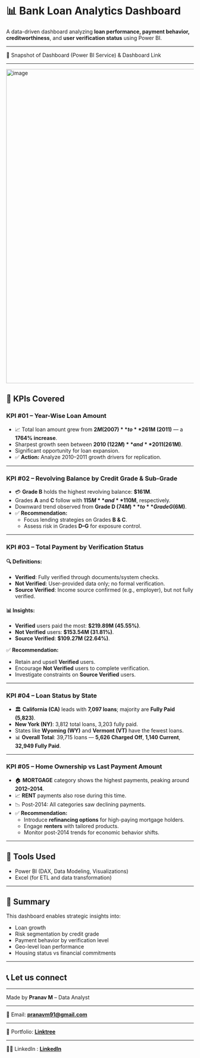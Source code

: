 # 📊  Bank Loan Analytics Dashboard

A data-driven dashboard analyzing **loan performance, payment behavior, creditworthiness**, and **user verification status** using Power BI.
* * *
🎨 Snapshot of Dashboard (Power BI Service) & Dashboard Link
* * *

<img width="1460" height="842" alt="image" src="https://github.com/user-attachments/assets/c7835655-ffbc-45f1-a61e-f2349e40a4d2" />



## 🧮 KPIs Covered

### KPI #01 – Year-Wise Loan Amount
- 📈 Total loan amount grew from **$2M (2007)** to **$261M (2011)** — a **1764% increase**.
- Sharpest growth seen between **2010 ($122M)** and **2011 ($261M)**.
- Significant opportunity for loan expansion.
- ✅ **Action:** Analyze 2010–2011 growth drivers for replication.

---

### KPI #02 – Revolving Balance by Credit Grade & Sub-Grade
- 💳 **Grade B** holds the highest revolving balance: **$161M**.
- Grades **A** and **C** follow with **$115M** and **$110M**, respectively.
- Downward trend observed from **Grade D ($74M)** to **Grade G ($6M)**.
- ✅ **Recommendation:**
  - Focus lending strategies on Grades **B & C**.
  - Assess risk in Grades **D–G** for exposure control.

---

### KPI #03 – Total Payment by Verification Status

#### 🔍 Definitions:
- **Verified**: Fully verified through documents/system checks.
- **Not Verified**: User-provided data only; no formal verification.
- **Source Verified**: Income source confirmed (e.g., employer), but not fully verified.

#### 📊 Insights:
- **Verified** users paid the most: **$219.89M (45.55%)**.
- **Not Verified** users: **$153.54M (31.81%)**.
- **Source Verified**: **$109.27M (22.64%)**.

✅ **Recommendation:**
- Retain and upsell **Verified** users.
- Encourage **Not Verified** users to complete verification.
- Investigate constraints on **Source Verified** users.

---

### KPI #04 – Loan Status by State
- 🏛️ **California (CA)** leads with **7,097 loans**; majority are **Fully Paid (5,823)**.
- **New York (NY)**: 3,812 total loans, 3,203 fully paid.
- States like **Wyoming (WY)** and **Vermont (VT)** have the fewest loans.
- 📊 **Overall Total**: 39,715 loans — **5,626 Charged Off**, **1,140 Current**, **32,949 Fully Paid**.

---

### KPI #05 – Home Ownership vs Last Payment Amount
- 🏠 **MORTGAGE** category shows the highest payments, peaking around **2012–2014**.
- 📈 **RENT** payments also rose during this time.
- 📉 Post-2014: All categories saw declining payments.
- ✅ **Recommendation:**
  - Introduce **refinancing options** for high-paying mortgage holders.
  - Engage **renters** with tailored products.
  - Monitor post-2014 trends for economic behavior shifts.

---

## 📌 Tools Used
- Power BI (DAX, Data Modeling, Visualizations)
- Excel (for ETL and data transformation)

---

## 🧠 Summary
This dashboard enables strategic insights into:
- Loan growth
- Risk segmentation by credit grade
- Payment behavior by verification level
- Geo-level loan performance
- Housing status vs financial commitments


---

## 📞 Let us connect
* * *
Made by  **Pranav M** – Data Analyst  
* * *
📧 Email: **pranavm91@gmail.com**
* * *
📎 Portfolio: [**Linktree**](https://linktr.ee/pranav.data14)
* * *
🧑‍💼 LinkedIn : [**LinkedIn**](https://www.linkedin.com/in/pranav-data/)
